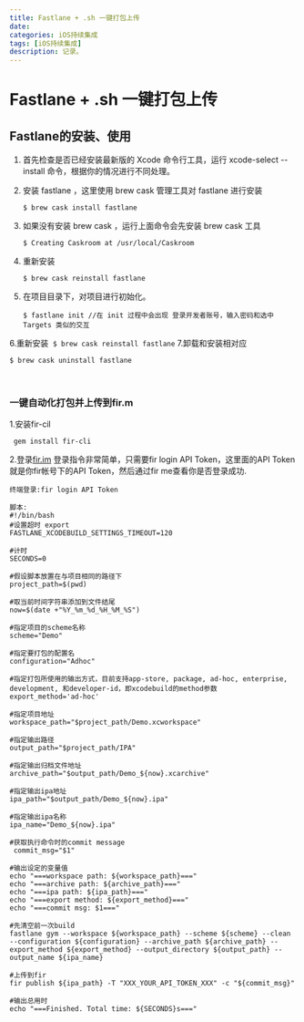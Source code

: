```yaml
---
title: Fastlane + .sh 一键打包上传
date:
categories: iOS持续集成
tags: [iOS持续集成] 
description: 记录。
---
```

# Fastlane + .sh 一键打包上传

## Fastlane的安装、使用

1. 首先检查是否已经安装最新版的 Xcode 命令行工具，运行 xcode-select --install 命令，根据你的情况进行不同处理。
2. 安装 fastlane ，这里使用 brew cask 管理工具对 fastlane 进行安装

   ```
   $ brew cask install fastlane
   ```
3. 如果没有安装 brew cask ，运行上面命令会先安装 brew cask 工具

   ```
   $ Creating Caskroom at /usr/local/Caskroom
   ```
4. 重新安装

   ```
   $ brew cask reinstall fastlane
   ```
5. 在项目目录下，对项目进行初始化。

	```
	$ fastlane init //在 init 过程中会出现 登录开发者账号，输入密码和选中 Targets 类似的交互
	```
6.重新安装 
	```
	$ brew cask reinstall fastlane
	```
7.卸载和安装相对应

  ```
  $ brew cask uninstall fastlane
  ```

    


### 一键自动化打包并上传到fir.m
	
1.安装fir-cil
```
 gem install fir-cli
```
2.登录[fir.im](https://fir.im/)
登录指令非常简单，只需要fir login API Token，这里面的API Token就是你fir帐号下的API Token，然后通过fir me查看你是否登录成功.

```
终端登录:fir login API Token
```
	
	
```
脚本:
#!/bin/bash
#设置超时 export 
FASTLANE_XCODEBUILD_SETTINGS_TIMEOUT=120 

#计时 
SECONDS=0 

#假设脚本放置在与项目相同的路径下 
project_path=$(pwd) 

#取当前时间字符串添加到文件结尾 
now=$(date +"%Y_%m_%d_%H_%M_%S") 

#指定项目的scheme名称 
scheme="Demo" 

#指定要打包的配置名 
configuration="Adhoc" 

#指定打包所使用的输出方式，目前支持app-store, package, ad-hoc, enterprise, development, 和developer-id，即xcodebuild的method参数 
export_method='ad-hoc' 

#指定项目地址 
workspace_path="$project_path/Demo.xcworkspace" 

#指定输出路径 
output_path="$project_path/IPA" 

#指定输出归档文件地址 
archive_path="$output_path/Demo_${now}.xcarchive"
 
#指定输出ipa地址 
ipa_path="$output_path/Demo_${now}.ipa"

#指定输出ipa名称 
ipa_name="Demo_${now}.ipa" 

#获取执行命令时的commit message
 commit_msg="$1" 
 
#输出设定的变量值 
echo "===workspace path: ${workspace_path}===" 
echo "===archive path: ${archive_path}===" 
echo "===ipa path: ${ipa_path}===" 
echo "===export method: ${export_method}===" 
echo "===commit msg: $1===" 

#先清空前一次build 
fastlane gym --workspace ${workspace_path} --scheme ${scheme} --clean --configuration ${configuration} --archive_path ${archive_path} --export_method ${export_method} --output_directory ${output_path} --output_name ${ipa_name} 

#上传到fir 
fir publish ${ipa_path} -T "XXX_YOUR_API_TOKEN_XXX" -c "${commit_msg}" 

#输出总用时 
echo "===Finished. Total time: ${SECONDS}s==="

```








